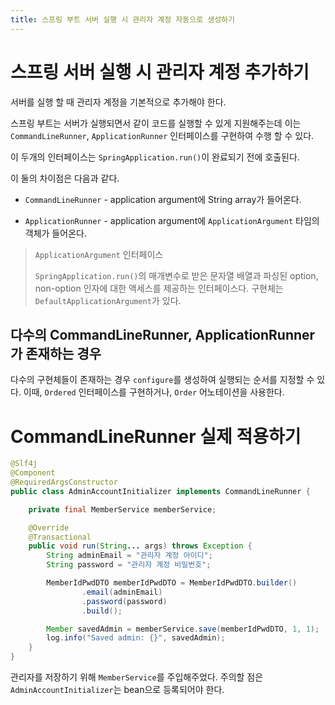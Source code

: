 ```yaml
---
title: 스프링 부트 서버 실행 시 관리자 계정 자동으로 생성하기
---
```


# 스프링 서버 실행 시 관리자 계정 추가하기
서버를 실행 할 때 관리자 계정을 기본적으로 추가해야 한다. 

스프링 부트는 서버가 실행되면서 같이 코드를 실행할 수 있게 지원해주는데 이는 `CommandLineRunner`, `ApplicationRunner` 인터페이스를 구현하여 수행 할 수 있다.

이 두개의 인터페이스는 `SpringApplication.run()`이 완료되기 전에 호출된다.

이 둘의 차이점은 다음과 같다.

* `CommandLineRunner` - application argument에 String array가 들어온다.

* `ApplicationRunner` - application argument에 `ApplicationArgument` 타임의 객체가 들어온다.

> `ApplicationArgument` 인터페이스 
>
> `SpringApplication.run()`의 매개변수로 받은 문자열 배열과 파싱된 option, non-option 인자에 대한 액세스를 제공하는 인터페이스다. 구현체는 `DefaultApplicationArgument`가 있다.

## 다수의 CommandLineRunner, ApplicationRunner가 존재하는 경우

다수의 구현체들이 존재하는 경우 `configure`를 생성하여 실행되는 순서를 지정할 수 있다. 이때, `Ordered` 인터페이스를 구현하거나, `Order` 어노테이션을 사용한다.

# CommandLineRunner 실제 적용하기

```java
@Slf4j
@Component
@RequiredArgsConstructor
public class AdminAccountInitializer implements CommandLineRunner {

    private final MemberService memberService;

    @Override
    @Transactional
    public void run(String... args) throws Exception {
        String adminEmail = "관리자 계정 아이디";
        String password = "관리자 계정 비밀번호";

        MemberIdPwdDTO memberIdPwdDTO = MemberIdPwdDTO.builder()
                .email(adminEmail)
                .password(password)
                .build();

        Member savedAdmin = memberService.save(memberIdPwdDTO, 1, 1);
        log.info("Saved admin: {}", savedAdmin);
    }
}
```

관리자를 저장하기 위해 `MemberService`를 주입해주었다. 주의할 점은 `AdminAccountInitializer`는 bean으로 등록되어야 한다.